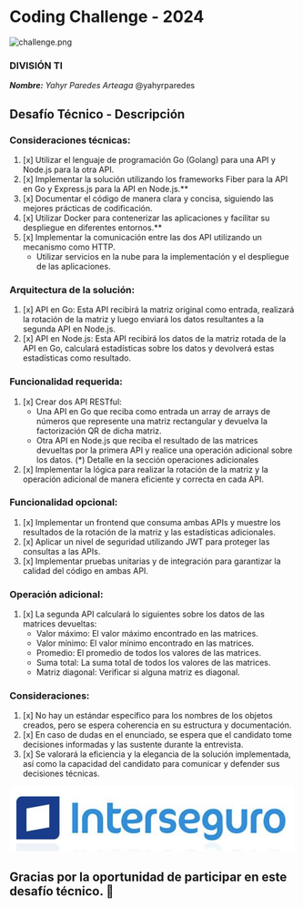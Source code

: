 # Coding Challenge - 2024

![challenge.png](./_images/challenge.png)

### DIVISIÓN TI 

 _**Nombre:** Yahyr Paredes Arteaga_ @yahyrparedes

## Desafío Técnico - Descripción


### Consideraciones técnicas:
1. [x] Utilizar el lenguaje de programación Go (Golang) para una API y Node.js para la otra API.
2. [x] Implementar la solución utilizando los frameworks Fiber para la API en Go y Express.js para la API en Node.js.**
3. [x] Documentar el código de manera clara y concisa, siguiendo las mejores prácticas de codificación.
4. [x] Utilizar Docker para contenerizar las aplicaciones y facilitar su despliegue en diferentes entornos.**
5. [x] Implementar la comunicación entre las dos API utilizando un mecanismo como HTTP.
   - Utilizar servicios en la nube para la implementación y el despliegue de las aplicaciones.

###  Arquitectura de la solución:

1. [x] API en Go: Esta API recibirá la matriz original como entrada, realizará la rotación de la matriz y luego enviará los datos resultantes a la segunda API en Node.js.
2. [x] API en Node.js: Esta API recibirá los datos de la matriz rotada de la API en Go, calculará estadísticas sobre los datos y devolverá estas estadísticas como resultado.


### Funcionalidad requerida:

1. [x] Crear dos API RESTful:
   - Una API en Go que reciba como entrada un array de arrays de números que represente una matriz rectangular y devuelva la factorización QR de dicha matriz.
   - Otra API en Node.js que reciba el resultado de las matrices devueltas por la primera API y realice una operación adicional sobre los datos. (*) Detalle en la sección operaciones adicionales
2. [x] Implementar la lógica para realizar la rotación de la matriz y la operación adicional de manera eficiente y correcta en cada API.

### Funcionalidad opcional:
1. [x] Implementar un frontend que consuma ambas APIs y muestre los resultados de la rotación de la matriz y las estadísticas adicionales.
2. [x] Aplicar un nivel de seguridad utilizando JWT para proteger las consultas a las APIs.
3. [x] Implementar pruebas unitarias y de integración para garantizar la calidad del código en ambas API.

### Operación adicional:

1. [x] La segunda API calculará lo siguientes sobre los datos de las matrices devueltas:
   - Valor máximo: El valor máximo encontrado en las matrices.
   - Valor mínimo: El valor mínimo encontrado en las matrices.
   - Promedio: El promedio de todos los valores de las matrices.
   - Suma total: La suma total de todos los valores de las matrices.
   - Matriz diagonal: Verificar si alguna matriz es diagonal.

### Consideraciones:
    
1. [x] No hay un estándar específico para los nombres de los objetos creados, pero se espera coherencia en su estructura y documentación.
2. [x] En caso de dudas en el enunciado, se espera que el candidato tome decisiones informadas y las sustente durante la entrevista.
3. [x] Se valorará la eficiencia y la elegancia de la solución implementada, así como la capacidad del candidato para comunicar y defender sus decisiones técnicas.



 
![logo.png](./_images/logo.png) 

## Gracias por la oportunidad de participar en este desafío técnico. 🚀
